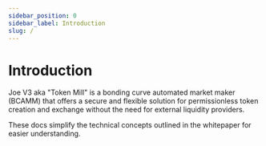 ```yaml
---
sidebar_position: 0
sidebar_label: Introduction
slug: /
---
```


# Introduction

Joe V3 aka "Token Mill" is a bonding curve automated market maker (BCAMM) that offers a secure and flexible solution for permissionless token creation and exchange without the need for external liquidity providers.

These docs simplify the technical concepts outlined in the whitepaper for easier understanding.
